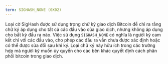 ```yaml
---
term: SIGHASH_NONE (0X02)
---
```


Loại cờ SigHash được sử dụng trong chữ ký giao dịch Bitcoin để chỉ ra rằng chữ ký áp dụng cho tất cả các đầu vào của giao dịch, nhưng không áp dụng cho bất kỳ đầu ra nào. Việc sử dụng `SIGHASH_NONE` có nghĩa là người ký cam kết chỉ với các đầu vào, cho phép các đầu ra vẫn chưa được xác định hoặc có thể được sửa đổi sau khi ký. Loại chữ ký này hữu ích trong các trường hợp mà người ký muốn ủy quyền cho các bên khác quyết định cách phân phối bitcoin trong giao dịch.